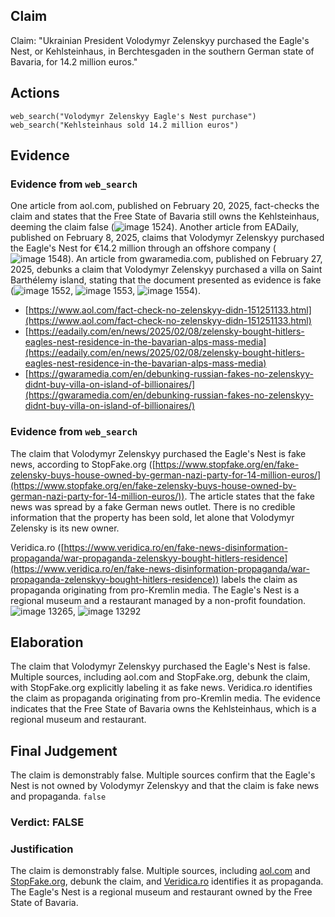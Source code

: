 ## Claim
Claim: "Ukrainian President Volodymyr Zelenskyy purchased the Eagle's Nest, or Kehlsteinhaus, in Berchtesgaden in the southern German state of Bavaria, for 14.2 million euros."

## Actions
```
web_search("Volodymyr Zelenskyy Eagle's Nest purchase")
web_search("Kehlsteinhaus sold 14.2 million euros")
```

## Evidence
### Evidence from `web_search`
One article from aol.com, published on February 20, 2025, fact-checks the claim and states that the Free State of Bavaria still owns the Kehlsteinhaus, deeming the claim false (![image 1524](media/2025-08-07_18-47-1754592456-339264.jpg)). Another article from EADaily, published on February 8, 2025, claims that Volodymyr Zelenskyy purchased the Eagle's Nest for €14.2 million through an offshore company (![image 1548](media/2025-08-07_18-48-1754592484-932343.jpg)). An article from gwaramedia.com, published on February 27, 2025, debunks a claim that Volodymyr Zelenskyy purchased a villa on Saint Barthélemy island, stating that the document presented as evidence is fake (![image 1552](media/2025-08-07_18-48-1754592492-084293.jpg), ![image 1553](media/2025-08-07_18-48-1754592495-928314.jpg), ![image 1554](media/2025-08-07_18-48-1754592496-123937.jpg)).

*   [https://www.aol.com/fact-check-no-zelenskyy-didn-151251133.html](https://www.aol.com/fact-check-no-zelenskyy-didn-151251133.html)
*   [https://eadaily.com/en/news/2025/02/08/zelensky-bought-hitlers-eagles-nest-residence-in-the-bavarian-alps-mass-media](https://eadaily.com/en/news/2025/02/08/zelensky-bought-hitlers-eagles-nest-residence-in-the-bavarian-alps-mass-media)
*   [https://gwaramedia.com/en/debunking-russian-fakes-no-zelenskyy-didnt-buy-villa-on-island-of-billionaires/](https://gwaramedia.com/en/debunking-russian-fakes-no-zelenskyy-didnt-buy-villa-on-island-of-billionaires/)


### Evidence from `web_search`
The claim that Volodymyr Zelenskyy purchased the Eagle's Nest is fake news, according to StopFake.org ([https://www.stopfake.org/en/fake-zelensky-buys-house-owned-by-german-nazi-party-for-14-million-euros/](https://www.stopfake.org/en/fake-zelensky-buys-house-owned-by-german-nazi-party-for-14-million-euros/)). The article states that the fake news was spread by a fake German news outlet. There is no credible information that the property has been sold, let alone that Volodymyr Zelensky is its new owner.

Veridica.ro ([https://www.veridica.ro/en/fake-news-disinformation-propaganda/war-propaganda-zelenskyy-bought-hitlers-residence](https://www.veridica.ro/en/fake-news-disinformation-propaganda/war-propaganda-zelenskyy-bought-hitlers-residence)) labels the claim as propaganda originating from pro-Kremlin media. The Eagle's Nest is a regional museum and a restaurant managed by a non-profit foundation. ![image 13265](media/2025-08-31_18-27-1756664877-787789.jpg), ![image 13292](media/2025-08-31_18-28-1756664897-752007.jpg)


## Elaboration
The claim that Volodymyr Zelenskyy purchased the Eagle's Nest is false. Multiple sources, including aol.com and StopFake.org, debunk the claim, with StopFake.org explicitly labeling it as fake news. Veridica.ro identifies the claim as propaganda originating from pro-Kremlin media. The evidence indicates that the Free State of Bavaria owns the Kehlsteinhaus, which is a regional museum and restaurant.


## Final Judgement
The claim is demonstrably false. Multiple sources confirm that the Eagle's Nest is not owned by Volodymyr Zelenskyy and that the claim is fake news and propaganda. `false`

### Verdict: FALSE

### Justification
The claim is demonstrably false. Multiple sources, including [aol.com](https://www.aol.com/fact-check-no-zelenskyy-didn-151251133.html) and [StopFake.org](https://www.stopfake.org/en/fake-zelensky-buys-house-owned-by-german-nazi-party-for-14-million-euros/), debunk the claim, and [Veridica.ro](https://www.veridica.ro/en/fake-news-disinformation-propaganda/war-propaganda-zelenskyy-bought-hitlers-residence) identifies it as propaganda. The Eagle's Nest is a regional museum and restaurant owned by the Free State of Bavaria.
